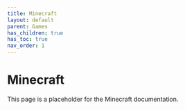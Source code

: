 ```yaml
---
title: Minecraft
layout: default
parent: Games
has_children: true
has_toc: true
nav_order: 1
---
```


# Minecraft

This page is a placeholder for the Minecraft documentation.